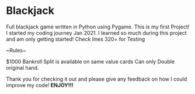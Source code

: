 # Blackjack
Full blackjack game written in Python using Pygame.
This is my first Project!
I started my coding journey Jan 2021. 
I learned so much during this project and am only getting started!
Check lines 320+ for Testing

~Rules~

$1000 Bankroll
Split is available on same value cards
Can only Double original hand.


Thank you for checking it out and please give any feedback on how I could improve my code!
__ENJOY!!!__
